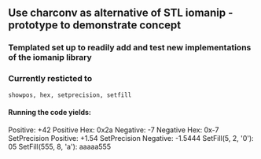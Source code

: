 ## Use charconv as alternative of STL iomanip - prototype to demonstrate concept

###  Templated set up to readily add and test new implementations of the iomanip library
###  Currently resticted to
`showpos, hex, setprecision, setfill`

#### Running the code yields:
Positive: +42
Positive Hex: 0x2a
Negative: -7
Negative Hex: 0x-7
SetPrecision Positive: +1.54
SetPrecision Negative: -1.5444
SetFill(5, 2, '0'): 05
SetFill(555, 8, 'a'): aaaaa555
